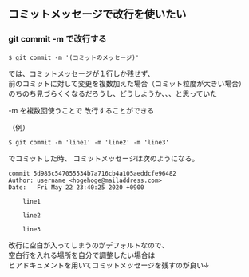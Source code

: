 ## コミットメッセージで改行を使いたい

### git commit -m で改行する

```
$ git commit -m '(コミットのメッセージ)'  
```
では、コミットメッセージが１行しか残せず、  
前のコミットに対して変更を複数加えた場合（コミット粒度が大きい場合）  
のちのち見づらくくなるだろうし、どうしようか、、、と思っていた

-m を複数回使うことで
改行することができる

（例）
```
$ git commit -m 'line1' -m 'line2' -m 'line3'
```
でコミットした時、
コミットメッセージは次のようになる。

```
commit 5d985c547055534b7a716cb4a105aeddcfe96482
Author: username <hogehoge@mailaddress.com>
Date:   Fri May 22 23:40:25 2020 +0900

    line1
    
    line2
    
    line3
```

改行に空白が入ってしまうのがデフォルトなので、  
空白行を入れる場所を自分で調整したい場合は  
ヒアドキュメントを用いてコミットメッセージを残すのが良い↓  

###

